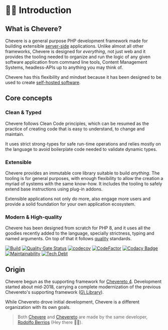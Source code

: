 # 👋🏾 Introduction

## What is Chevere?

Chevere is a general purpose PHP development framework made for building extensible [server-side](https://en.wikipedia.org/wiki/Server-side) applications. Unlike almost all other frameworks, Chevere is designed for *everything*, not just web and it provides the tooling needed to organize and run the logic of any given software application from command line tools, Content Management Systems, headless-APIs up to anything you may think of.

Chevere has this flexibility and mindset because it has been designed to be used to create [self-hosted software](https://github.com/awesome-selfhosted/awesome-selfhosted).

## Core concepts

### Clean & Typed

Chevere follows Clean Code principles, which can be resumed as the practice of creating code that is easy to understand, to change and maintain.

It uses strict strong-types for safe run-time operations and relies mostly on the language to avoid boilerplate code needed to validate dynamic types.

### Extensible

Chevere provides an immutable core library suitable to build _anything_. The tooling is for general purposes, with enough flexibility to allow the creation a myriad of systems with the same know-how. It includes the tooling to safely extend base instructions using plug-in addons.

Extensible applications not only do more, also engage more users and provide a solid foundation for your own application ecosystem.

### Modern & High-quality

Chevere has been designed from scratch for PHP 8, and it uses all the goodies recently added to the language, specially strictness, typing and named arguments. On top of that it follows [quality](../architecture/standard/quality.md) standards.

[![Build](https://img.shields.io/github/workflow/status/chevere/chevere/CI/main?style=flat-square)](https://github.com/chevere/chevere/actions) [![Quality Gate Status](https://img.shields.io/sonar/alert_status/chevere_chevere?server=https%3A%2F%2Fsonarcloud.io&style=flat-square
)](https://sonarcloud.io/dashboard?id=chevere_chevere) [![codecov](https://img.shields.io/codecov/c/github/chevere/chevere?style=flat-square)](https://codecov.io/gh/chevere/chevere) [![CodeFactor](https://img.shields.io/codefactor/grade/github/chevere/chevere?label=code%20grade&style=flat-square)](https://www.codefactor.io/repository/github/chevere/chevere) [![Codacy Badge](https://img.shields.io/codacy/grade/b956754f8ff04aaa9ca24a6e4cc21661?style=flat-square)](https://www.codacy.com/gh/chevere/chevere?utm_source=github.com&utm_medium=referral&utm_content=chevere/chevere&utm_campaign=Badge_Grade) [![Maintainability](https://img.shields.io/codeclimate/maintainability/chevere/chevere?style=flat-square)](https://codeclimate.com/github/chevere/chevere) [![Tech Debt](https://img.shields.io/codeclimate/tech-debt/chevere/chevere?style=flat-square)](https://codeclimate.com/github/chevere/chevere)

## Origin

Chevere begun as the supporting framework for [Chevereto 4](https://github.com/chevereto/chevereto). Development started about mid-2018, carrying a complete modernization of the previous Chevereto's supporting framework ([G\ Library](https://g.chevereto.com/)).

While Chevereto drove initial development, Chevere is a different organization with its own goals.

> Both [Chevere](https://chevere.org) and [Chevereto](https://chevereto.com) are made by the same developer, [Rodolfo Berrios](https://rodolfoberrios.com) (Hey there 👋🏾).
